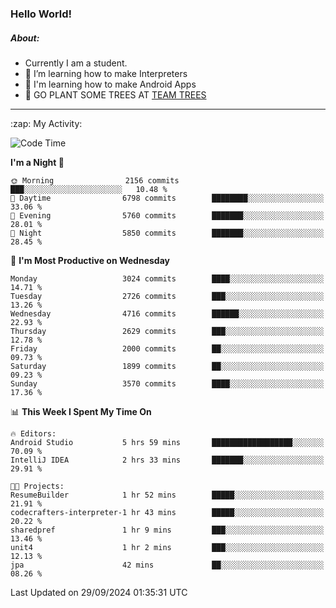 ### Hello World!

##### About:
- Currently I am a student.
- 🌱 I’m learning how to make Interpreters
- 🌱 I'm learning how to make Android Apps
- 🌱 GO PLANT SOME TREES AT [TEAM TREES](https://teamtrees.org/)

---
  <summary>:zap: My Activity:</summary>
  
<!--START_SECTION:waka-->
![Code Time](http://img.shields.io/badge/Code%20Time-1%2C481%20hrs%2010%20mins-blue)

**I'm a Night 🦉** 

```text
🌞 Morning                2156 commits        ███░░░░░░░░░░░░░░░░░░░░░░   10.48 % 
🌆 Daytime                6798 commits        ████████░░░░░░░░░░░░░░░░░   33.06 % 
🌃 Evening                5760 commits        ███████░░░░░░░░░░░░░░░░░░   28.01 % 
🌙 Night                  5850 commits        ███████░░░░░░░░░░░░░░░░░░   28.45 % 
```
📅 **I'm Most Productive on Wednesday** 

```text
Monday                   3024 commits        ████░░░░░░░░░░░░░░░░░░░░░   14.71 % 
Tuesday                  2726 commits        ███░░░░░░░░░░░░░░░░░░░░░░   13.26 % 
Wednesday                4716 commits        ██████░░░░░░░░░░░░░░░░░░░   22.93 % 
Thursday                 2629 commits        ███░░░░░░░░░░░░░░░░░░░░░░   12.78 % 
Friday                   2000 commits        ██░░░░░░░░░░░░░░░░░░░░░░░   09.73 % 
Saturday                 1899 commits        ██░░░░░░░░░░░░░░░░░░░░░░░   09.23 % 
Sunday                   3570 commits        ████░░░░░░░░░░░░░░░░░░░░░   17.36 % 
```


📊 **This Week I Spent My Time On** 

```text
🔥 Editors: 
Android Studio           5 hrs 59 mins       ██████████████████░░░░░░░   70.09 % 
IntelliJ IDEA            2 hrs 33 mins       ███████░░░░░░░░░░░░░░░░░░   29.91 % 

🐱‍💻 Projects: 
ResumeBuilder            1 hr 52 mins        █████░░░░░░░░░░░░░░░░░░░░   21.91 % 
codecrafters-interpreter-1 hr 43 mins        █████░░░░░░░░░░░░░░░░░░░░   20.22 % 
sharedpref               1 hr 9 mins         ███░░░░░░░░░░░░░░░░░░░░░░   13.46 % 
unit4                    1 hr 2 mins         ███░░░░░░░░░░░░░░░░░░░░░░   12.13 % 
jpa                      42 mins             ██░░░░░░░░░░░░░░░░░░░░░░░   08.26 % 
```


 Last Updated on 29/09/2024 01:35:31 UTC
<!--END_SECTION:waka-->
